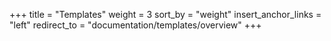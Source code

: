 +++
title = "Templates"
weight = 3
sort_by = "weight"
insert_anchor_links = "left"
redirect_to = "documentation/templates/overview"
+++
